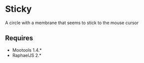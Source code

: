 Sticky
======

A circle with a membrane that seems to stick to the mouse cursor

Requires
--------

* Mootools 1.4.*
* RaphaelJS 2.*